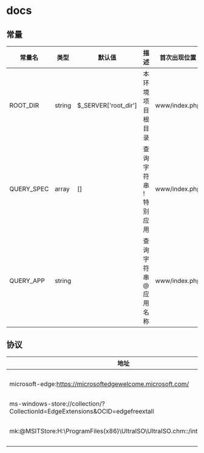 # docs



## 常量

| 常量名     | 类型   | 默认值               | 描述                   | 首次出现位置  |
| ---------- | ------ | -------------------- | ---------------------- | ------------- |
| ROOT_DIR   | string | $_SERVER['root_dir'] | 本环境项目根目录       | www/index.php |
| QUERY_SPEC | array  | []                   | 查询字符串 !  特别应用 | www/index.php |
| QUERY_APP  | string |                      | 查询字符串 @  应用名称 | www/index.php |



## 协议

| 地址                                                         | 描述               |
| ------------------------------------------------------------ | ------------------ |
| microsoft-edge:https://microsoftedgewelcome.microsoft.com/   | 使用 Edge 浏览网页 |
| ms-windows-store://collection/?CollectionId=EdgeExtensions&OCID=edgefreextall | Microsoft Store    |
| mk:@MSITStore:H:\ProgramFiles(x86)\UltraISO\UltraISO.chm::/intruduction.htm | IE 查看 CHM 网页   |

